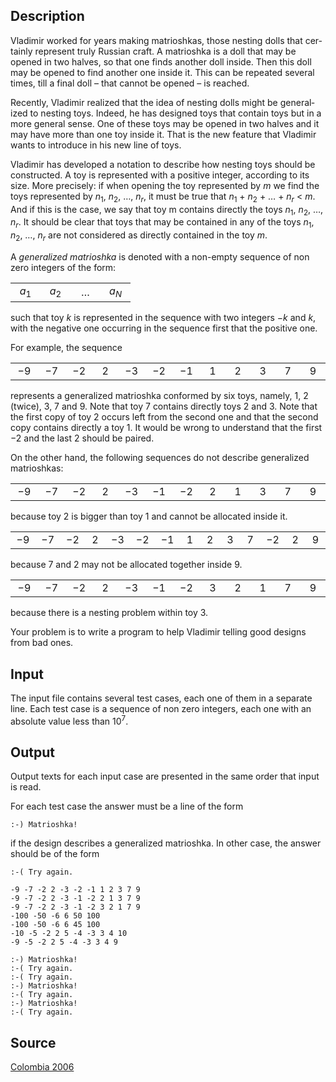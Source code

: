 <h2>Description</h2><span lang="en-us"><p>Vladimir worked for years making matrioshkas, those nesting dolls that certainly represent truly Russian craft. A matrioshka is a doll that may be opened in two halves, so that one finds another doll inside. Then this doll may be opened to find another one inside it. This can be repeated several times, till a final doll – that cannot be opened – is reached.</p><p>Recently, Vladimir realized that the idea of nesting dolls might be generalized to nesting toys. Indeed, he has designed toys that contain toys but in a more general sense. One of these toys may be opened in two halves and it may have more than one toy inside it. That is the new feature that Vladimir wants to introduce in his new line of toys.</p><p>Vladimir has developed a notation to describe how nesting toys should be constructed. A toy is represented with a positive integer, according to its size. More precisely: if when opening the toy represented by <i> m</i> we find the toys represented by <i>n</i><sub>1</sub>, <i>n</i><sub>2</sub>, …, <i>n<sub>r</sub></i>, it must be true that <i>n</i><sub>1</sub> + <i>n</i><sub>2</sub> + … + <i>n<sub>r</sub></i> &lt; <i>m</i>. And if this is the case, we say that toy m contains directly the toys <i>n</i><sub>1</sub>, <i>n</i><sub>2</sub>, …, <i>n<sub>r</sub></i>. It should be clear that toys that may be contained in any of the toys <i>n</i><sub>1</sub>, <i>n</i><sub>2</sub>, …, <i>n<sub>r</sub></i> are not considered as directly contained in the toy <i>m</i>.</p><p>A <i>generalized matrioshka</i> is denoted with a non-empty sequence of non zero integers of the form:</p><div align="center"><table border="0" cellpadding="0" cellspacing="0"><tbody><tr><td width="32" align="center"><i>a</i><sub>1</sub></td><td width="32" align="center"><i>a</i><sub>2</sub></td><td width="32" align="center"><span lang="en-us">…</span></td><td width="32" align="center"><i>a<sub>N</sub></i></td></tr></tbody></table></div><p>such that toy <i>k</i> is represented in the sequence with two integers −<i>k</i> and <i>k</i>, with the negative one occurring in the sequence first that the positive one.</p><p>For example, the sequence</p><div align="center"><table border="0" cellpadding="0" cellspacing="0"><tbody><tr><td align="center" width="32">−9</td><td align="center" width="32">−7</td><td align="center" width="32">−2</td><td align="center" width="32">2</td><td align="center" width="32">−3</td><td align="center" width="32">−2</td><td align="center" width="32">−1</td><td align="center" width="32">1</td><td align="center" width="32">2</td><td align="center" width="32">3</td><td align="center" width="32">7</td><td align="center" width="32">9</td></tr></tbody></table></div><p>represents a generalized matrioshka conformed by six toys, namely, 1, 2 (twice), 3, 7 and 9. Note that toy 7 contains directly toys 2 and 3. Note that the first copy of toy 2 occurs left from the second one and that the second copy contains directly a toy 1. It would be wrong to understand that the first −2 and the last 2 should be paired.</p><p>On the other hand, the following sequences do not describe generalized matrioshkas:</p><div align="center"><table border="0" cellpadding="0" cellspacing="0"><tbody><tr><td align="center" width="32">−9</td><td align="center" width="32">−7</td><td align="center" width="32">−2</td><td align="center" width="32">2</td><td align="center" width="32">−3</td><td align="center" width="32">−1</td><td align="center" width="32">−2</td><td align="center" width="32">2</td><td align="center" width="32">1</td><td align="center" width="32">3</td><td align="center" width="32">7</td><td align="center" width="32">9</td></tr></tbody></table></div><p>because toy 2 is bigger than toy 1 and cannot be allocated inside it.</p><div align="center"><table border="0" cellpadding="0" cellspacing="0"><tbody><tr><td align="center" width="32">−9</td><td align="center" width="32">−7</td><td align="center" width="32">−2</td><td align="center" width="32">2</td><td align="center" width="32">−3</td><td align="center" width="32">−2</td><td align="center" width="32">−1</td><td align="center" width="32">1</td><td align="center" width="32">2</td><td align="center" width="32">3</td><td align="center" width="32">7</td><td align="center" width="32">−2</td><td align="center" width="32">2</td><td align="center" width="32">9</td></tr></tbody></table></div><p>because 7 and 2 may not be allocated together inside 9.</p><div align="center"><table border="0" cellpadding="0" cellspacing="0"><tbody><tr><td align="center" width="32">−9</td><td align="center" width="32">−7</td><td align="center" width="32">−2</td><td align="center" width="32">2</td><td align="center" width="32">−3</td><td align="center" width="32">−1</td><td align="center" width="32">−2</td><td align="center" width="32">3</td><td align="center" width="32">2</td><td align="center" width="32">1</td><td align="center" width="32">7</td><td align="center" width="32">9</td></tr></tbody></table></div><p>because there is a nesting problem within toy 3.</p><p>Your problem is to write a program to help Vladimir telling good designs from bad ones.</p></span><h2>Input</h2><p>The input file contains several test cases, each one of them in a separate line. Each test case is a sequence of non zero integers, each one with an absolute value less than 10<sup>7</sup>.</p><h2>Output</h2><p>Output texts for each input case are presented in the same order that input is read.</p><p>For each test case the answer must be a line of the form</p><p><code>:-) Matrioshka!</code></p><p>if the design describes a generalized matrioshka. In other case, the answer should be of the form</p><p><code>:-( Try again.</code></p><pre><code class="language-input1">-9 -7 -2 2 -3 -2 -1 1 2 3 7 9
-9 -7 -2 2 -3 -1 -2 2 1 3 7 9
-9 -7 -2 2 -3 -1 -2 3 2 1 7 9
-100 -50 -6 6 50 100
-100 -50 -6 6 45 100
-10 -5 -2 2 5 -4 -3 3 4 10
-9 -5 -2 2 5 -4 -3 3 4 9</code></pre><pre><code class="language-output1">:-) Matrioshka!
:-( Try again.
:-( Try again.
:-) Matrioshka!
:-( Try again.
:-) Matrioshka!
:-( Try again.</code></pre><h2>Source</h2><a href="searchproblem?field=source&amp;key=Colombia+2006">Colombia 2006</a>